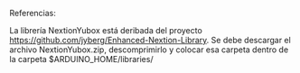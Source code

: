 Referencias:

La librería NextionYubox está deribada del proyecto https://github.com/jyberg/Enhanced-Nextion-Library. Se debe descargar el archivo NextionYubox.zip, descomprimirlo y colocar esa carpeta dentro de la carpeta $ARDUINO_HOME/libraries/
